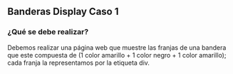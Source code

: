## **Banderas Display Caso 1**
### **¿Qué se debe realizar?**
Debemos realizar una página web que muestre las franjas de una bandera que este compuesta de (1 color amarillo + 
1 color negro + 1 color amarillo); cada franja la representamos por la etiqueta div.
